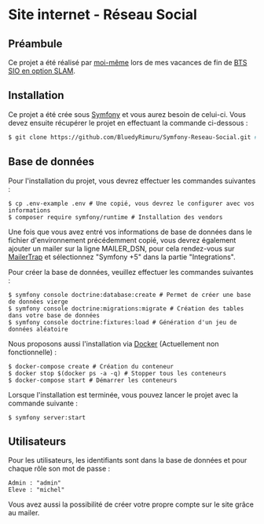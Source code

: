 ````

                                                          
````

# Site internet - Réseau Social 

## Préambule

Ce projet a été réalisé par [moi-même](https://github.com/BluedyRimuru) lors de mes vacances de fin de [BTS SIO en option SLAM](https://www.onisep.fr/ressources/univers-formation/Formations/Post-bac/bts-services-informatiques-aux-organisations-option-b-solutions-logicielles-et-applications-metiers).

## Installation

Ce projet a été crée sous [Symfony](https://symfony.com/) et vous aurez besoin de celui-ci.
Vous devez ensuite récupérer le projet en effectuant la commande ci-dessous :
```bash
$ git clone https://github.com/BluedyRimuru/Symfony-Reseau-Social.git # HTTPS mais vous sélectionnez le lien que vous voulez.
```
## Base de données

Pour l'installation du projet, vous devrez effectuer les commandes suivantes :
```shell
$ cp .env-example .env # Une copié, vous devrez le configurer avec vos informations
$ composer require symfony/runtime # Installation des vendors
```

Une fois que vous avez entré vos informations de base de données dans le fichier d'environnement précédemment copié,
vous devrez également ajouter un mailer sur la ligne MAILER_DSN, pour cela rendez-vous sur [MailerTrap](https://mailtrap.io/) et sélectionnez
"Symfony +5" dans la partie "Integrations".

Pour créer la base de données, veuillez effectuer les commandes suivantes :
```shell
$ symfony console doctrine:database:create # Permet de créer une base de données vierge
$ symfony console doctrine:migrations:migrate # Création des tables dans votre base de données
$ symfony console doctrine:fixtures:load # Génération d'un jeu de données aléatoire
```

Nous proposons aussi l'installation via [Docker](https://www.docker.com/) (Actuellement non fonctionnelle) :

```shell
$ docker-compose create # Création du conteneur
$ docker stop $(docker ps -a -q) # Stopper tous les conteneurs
$ docker-compose start # Démarrer les conteneurs
```

Lorsque l'installation est terminée, vous pouvez lancer le projet avec la commande suivante :
```shell
$ symfony server:start
```

## Utilisateurs

Pour les utilisateurs, les identifiants sont dans la base de données et pour chaque rôle son mot de passe :
```
Admin : "admin"
Eleve : "michel"
```
Vous avez aussi la possibilité de créer votre propre compte sur le site grâce au mailer. 




